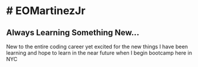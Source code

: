 <HTML> <h1> # EOMartinezJr </h1>
<h2> Always Learning Something New... </h2>
</h2> <p> New to the entire coding career yet excited for the new things I have been learning and hope to learn in the near future when I begin bootcamp here in NYC </p>
</HTML>
